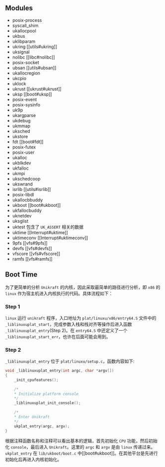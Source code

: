 ## Modules
- posix-process
- syscall_shim
- ukallocpool
- ukbus
- uklibparam
- ukring [[utils#ukring]]
- uksignal
- nolibc [[libc#nolibc]]
- posix-socket
- ubsan [[utils#ubsan]]
- ukallocregion
- ukcpio
- uklock
- ukrust [[ukrust#ukrust]]
- uksp [[boot#uksp]]
- posix-event
- posix-sysinfo
- uk9p
- ukargparse
- ukdebug
- ukmmap
- uksched
- ukstore
- fdt [[boot#fdt]]
- posix-futex
- posix-user
- ukalloc
- ukblkdev
- ukfalloc
- ukmpi
- ukschedcoop
- ukswrand
- isrlib [[utils#isrlib]]
- posix-libdl
- ukallocbbuddy
- ukboot [[boot#ukboot]]
- ukfallocbuddy
- uknetdev
- uksglist
- uktest 包含了 `UK_ASSERT` 相关的数据
- uktime [[Interrupt#uktime]]
- uktimeconv [[Interrupt#uktimeconv]]
- 9pfs [[vfs#9pfs]]
- devfs [[vfs#devfs]]
- vfscore [[vfs#vfscore]]
- ramfs [[vfs#ramfs]]

## Boot Time
为了更简单的分析 `Unikraft` 的内核，因此采取最简单的路径进行分析，即 `x86` 的 `linux` 作为宿主机进入内核执行的代码。具体流程如下：
### Step 1
 `linux` 运行 `unikraft` 程序，入口地址为 `plat/linuxu/x86/entry64.S` 文件中的 `_liblinuxuplat_start`，完成参数入栈和栈对齐等操作后进入函数 `_liblinuxuplat_entry`(Step 2)。在 `entry64.S` 中还定义了一个 `_liblinuxuplat_start_err`，也许在后面可能会用到。
### Step 2
`_liblinuxuplat_entry` 位于 `plat/linuxu/setup.c`，函数内容如下:
```c
void _liblinuxuplat_entry(int argc, char *argv[])
{
	_init_cpufeatures();
	
	/*
	* Initialize platform console
	*/
	_liblinuxuplat_init_console();
	
	/*
	* Enter Unikraft
	*/
	ukplat_entry(argc, argv);
}
```
根据注释函数名称和注释可以看出基本的逻辑，首先初始化 `CPU` 功能，然后初始化 `console`，最后进入 `Unikraft`。这里的 `argc` 和 `argv` 是由 `linux` 传递过来。 `ukplat_entry` 在 `lib/ukboot/boot.c` 中[[boot#ukboot]]。在其他平台是先进行初始化后再进入内核初始化。
